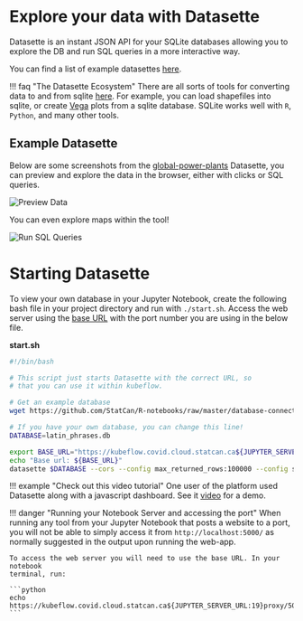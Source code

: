 # Explore your data with Datasette

Datasette is an instant JSON API for your SQLite databases allowing you to
explore the DB and run SQL queries in a more interactive way.

You can find a list of example datasettes
[here](https://github.com/simonw/datasette/wiki/Datasettes).

<!-- prettier-ignore -->
!!! faq "The Datasette Ecosystem"
    There are all sorts of tools for converting data to and from sqlite 
    [here](https://docs.datasette.io/en/stable/ecosystem.html). For example,
    you can load shapefiles into sqlite, or create [Vega](https://vega.github.io/vega/)
    plots from a sqlite database. SQLite works well with `R`, `Python`, and many other tools.

## Example Datasette

Below are some screenshots from the
[global-power-plants](https://global-power-plants.datasettes.com) Datasette, you
can preview and explore the data in the browser, either with clicks or SQL
queries.

![Preview Data](../images/datasette-preview.png)

You can even explore maps within the tool!

![Run SQL Queries](../images/datasette-sql.png)

# Starting Datasette

To view your own database in your Jupyter Notebook, create the following bash
file in your project directory and run with `./start.sh`. Access the web server
using the [base URL](#running-your-Notebook-server-and-accessing-the-port) with
the port number you are using in the below file.

**start.sh**

```bash
#!/bin/bash

# This script just starts Datasette with the correct URL, so
# that you can use it within kubeflow.

# Get an example database
wget https://github.com/StatCan/R-notebooks/raw/master/database-connections/latin_phrases.db

# If you have your own database, you can change this line!
DATABASE=latin_phrases.db

export BASE_URL="https://kubeflow.covid.cloud.statcan.ca${JUPYTER_SERVER_URL:19}proxy/8001/"
echo "Base url: ${BASE_URL}"
datasette $DATABASE --cors --config max_returned_rows:100000 --config sql_time_limit_ms:5500 --config base_url:${BASE_URL}
```

<!-- prettier-ignore -->
!!! example "Check out this video tutorial"
    One user of the platform used Datasette along with a javascript
    dashboard. See it [video](https://www.youtube.com/watch?v=OPVfBKouBT8&feature=emb_logo) for a demo.

<!-- prettier-ignore -->
!!! danger "Running your Notebook Server and accessing the port"
    When running any tool from your Jupyter Notebook that posts a website to a port,
    you will not be able to simply access it from `http://localhost:5000/` as
    normally suggested in the output upon running the web-app.

    To access the web server you will need to use the base URL. In your notebook
    terminal, run:

    ```python
    echo https://kubeflow.covid.cloud.statcan.ca${JUPYTER_SERVER_URL:19}proxy/5000/
    ```
